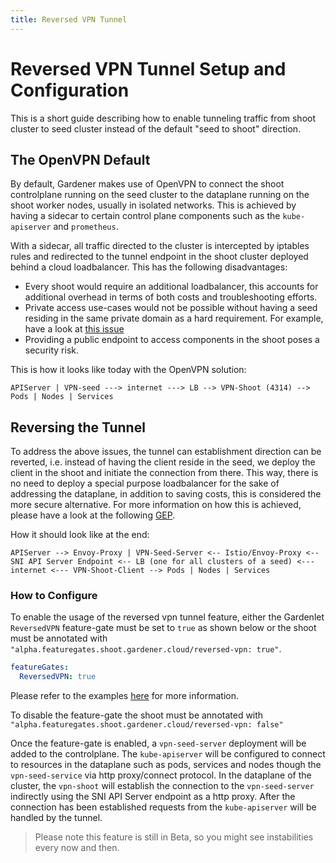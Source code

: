 ```yaml
---
title: Reversed VPN Tunnel
---
```


# Reversed VPN Tunnel Setup and Configuration 

This is a short guide describing how to enable tunneling traffic from shoot cluster to seed cluster instead of the default "seed to shoot" direction. 

## The OpenVPN Default

By default, Gardener makes use of OpenVPN to connect the shoot controlplane running on the seed cluster to the dataplane 
running on the shoot worker nodes, usually in isolated networks. This is achieved by having a sidecar to certain control plane components such as the `kube-apiserver` and `prometheus`. 

With a sidecar, all traffic directed to the cluster is intercepted by iptables rules and redirected 
to the tunnel endpoint in the shoot cluster deployed behind a cloud loadbalancer. This has the following disadvantages: 

- Every shoot would require an additional loadbalancer, this accounts for additional overhead in terms of both costs and troubleshooting efforts.
- Private access use-cases would not be possible without having a seed residing in the same private domain as a hard requirement. For example, have a look at [this issue](https://github.com/gardener/gardener-extension-provider-gcp/issues/56)
- Providing a public endpoint to access components in the shoot poses a security risk.

This is how it looks like today with the OpenVPN solution:

`APIServer | VPN-seed ---> internet ---> LB --> VPN-Shoot (4314) --> Pods | Nodes | Services`


## Reversing the Tunnel

To address the above issues, the tunnel can establishment direction can be reverted, i.e. instead of having the client reside in the seed, 
we deploy the client in the shoot and initiate the connection from there. This way, there is no need to deploy a special purpose 
loadbalancer for the sake of addressing the dataplane, in addition to saving costs, this is considered the more secure alternative. 
For more information on how this is achieved, please have a look at the following [GEP](../proposals/14-reversed-cluster-vpn.md). 

How it should look like at the end:

`APIServer --> Envoy-Proxy | VPN-Seed-Server <-- Istio/Envoy-Proxy <-- SNI API Server Endpoint <-- LB (one for all clusters of a seed) <--- internet <--- VPN-Shoot-Client --> Pods | Nodes | Services`

### How to Configure

To enable the usage of the reversed vpn tunnel feature, either the Gardenlet `ReversedVPN` feature-gate must be set to `true` as shown below or the shoot must be annotated with `"alpha.featuregates.shoot.gardener.cloud/reversed-vpn: true"`.

```yaml
featureGates:
  ReversedVPN: true
``` 
Please refer to the examples [here](https://github.com/gardener/gardener/blob/master/example/20-componentconfig-gardenlet.yaml) for more information.

To disable the feature-gate the shoot must be annotated with `"alpha.featuregates.shoot.gardener.cloud/reversed-vpn: false"`

Once the feature-gate is enabled, a `vpn-seed-server` deployment will be added to the controlplane. The `kube-apiserver` will be configured to connect to resources in the dataplane such as pods, services and nodes though the `vpn-seed-service` via http proxy/connect protocol.
In the dataplane of the cluster, the `vpn-shoot` will establish the connection to the `vpn-seed-server` indirectly using the SNI API Server endpoint as a http proxy. After the connection has been established requests from the `kube-apiserver` will be handled by the tunnel.

> Please note this feature is still in Beta, so you might see instabilities every now and then.